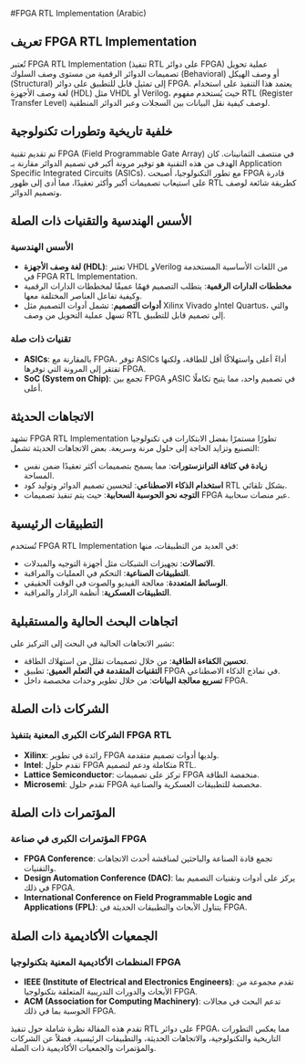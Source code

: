 #FPGA RTL Implementation (Arabic)

## تعريف FPGA RTL Implementation

تُعتبر FPGA RTL Implementation (تنفيذ RTL على دوائر FPGA) عملية تحويل تصميمات الدوائر الرقمية من مستوى وصف السلوك (Behavioral) أو وصف الهيكل (Structural) إلى تمثيل قابل للتطبيق على دوائر FPGA. يعتمد هذا التنفيذ على استخدام لغة وصف الأجهزة (HDL) مثل VHDL أو Verilog، حيث يُستخدم مفهوم RTL (Register Transfer Level) لوصف كيفية نقل البيانات بين السجلات وعبر الدوائر المنطقية.

## خلفية تاريخية وتطورات تكنولوجية

تم تقديم تقنية FPGA (Field Programmable Gate Array) في منتصف الثمانينات. كان الهدف من هذه التقنية هو توفير مرونة أكبر في تصميم الدوائر مقارنة بـ Application Specific Integrated Circuits (ASICs). مع تطور التكنولوجيا، أصبحت FPGA قادرة على استيعاب تصميمات أكبر وأكثر تعقيدًا، مما أدى إلى ظهور RTL كطريقة شائعة لوصف وتصميم الدوائر.

## الأسس الهندسية والتقنيات ذات الصلة

### الأسس الهندسية

- **لغة وصف الأجهزة (HDL)**: تعتبر VHDL وVerilog من اللغات الأساسية المستخدمة في FPGA RTL Implementation.
- **مخططات الدارات الرقمية**: يتطلب التصميم فهمًا عميقًا لمخططات الدارات الرقمية وكيفية تفاعل العناصر المختلفة معها.
- **أدوات التصميم**: تشمل أدوات التصميم مثل Xilinx Vivado وIntel Quartus، والتي تسهل عملية التحويل من وصف RTL إلى تصميم قابل للتطبيق.

### تقنيات ذات صلة

- **ASICs**: بالمقارنة مع FPGA، توفر ASICs أداءً أعلى واستهلاكًا أقل للطاقة، ولكنها تفتقر إلى المرونة التي توفرها FPGA.
- **SoC (System on Chip)**: تجمع بين FPGA وASIC في تصميم واحد، مما يتيح تكاملًا أعلى.

## الاتجاهات الحديثة

تشهد FPGA RTL Implementation تطورًا مستمرًا بفضل الابتكارات في تكنولوجيا التصنيع وتزايد الحاجة إلى حلول مرنة وسريعة. بعض الاتجاهات الحديثة تشمل:

- **زيادة في كثافة الترانزستورات**: مما يسمح بتصميمات أكثر تعقيدًا ضمن نفس المساحة.
- **استخدام الذكاء الاصطناعي**: لتحسين تصميم الدوائر وتوليد كود RTL بشكل تلقائي.
- **التوجه نحو الحوسبة السحابية**: حيث يتم تنفيذ تصميمات FPGA عبر منصات سحابية.

## التطبيقات الرئيسية

تُستخدم FPGA RTL Implementation في العديد من التطبيقات، منها:

- **الاتصالات**: تجهيزات الشبكات مثل أجهزة التوجيه والمبدلات.
- **التطبيقات الصناعية**: التحكم في العمليات والمراقبة.
- **الوسائط المتعددة**: معالجة الفيديو والصوت في الوقت الحقيقي.
- **التطبيقات العسكرية**: أنظمة الرادار والمراقبة.

## اتجاهات البحث الحالية والمستقبلية

تشير الاتجاهات الحالية في البحث إلى التركيز على:

- **تحسين الكفاءة الطاقية**: من خلال تصميمات تقلل من استهلاك الطاقة.
- **التقنيات المتقدمة في التعلم العميق**: تطبيق FPGA في نماذج الذكاء الاصطناعي.
- **تسريع معالجة البيانات**: من خلال تطوير وحدات مخصصة داخل FPGA.

## الشركات ذات الصلة

### الشركات الكبرى المعنية بتنفيذ FPGA RTL

- **Xilinx**: رائدة في تطوير FPGA ولديها أدوات تصميم متقدمة.
- **Intel**: تقدم حلول FPGA متكاملة ودعم لتصميم RTL.
- **Lattice Semiconductor**: تركز على تصميمات FPGA منخفضة الطاقة.
- **Microsemi**: تقدم حلول FPGA مخصصة للتطبيقات العسكرية والصناعية.

## المؤتمرات ذات الصلة

### المؤتمرات الكبرى في صناعة FPGA

- **FPGA Conference**: تجمع قادة الصناعة والباحثين لمناقشة أحدث الاتجاهات والتقنيات.
- **Design Automation Conference (DAC)**: يركز على أدوات وتقنيات التصميم بما في ذلك FPGA.
- **International Conference on Field Programmable Logic and Applications (FPL)**: يتناول الأبحاث والتطبيقات الحديثة في FPGA.

## الجمعيات الأكاديمية ذات الصلة

### المنظمات الأكاديمية المعنية بتكنولوجيا FPGA

- **IEEE (Institute of Electrical and Electronics Engineers)**: تقدم مجموعة من الأبحاث والدورات التدريبية المتعلقة بتكنولوجيا FPGA.
- **ACM (Association for Computing Machinery)**: تدعم البحث في مجالات الحوسبة بما في ذلك FPGA.

تقدم هذه المقالة نظرة شاملة حول تنفيذ RTL على دوائر FPGA، مما يعكس التطورات التاريخية والتكنولوجية، والاتجاهات الحديثة، والتطبيقات الرئيسية، فضلاً عن الشركات والمؤتمرات والجمعيات الأكاديمية ذات الصلة.
